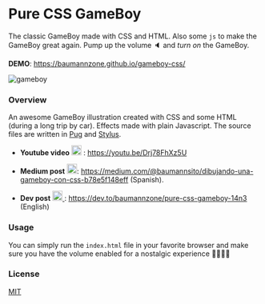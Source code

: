 
# Pure CSS GameBoy 
The classic GameBoy made with CSS and HTML. Also some `js` to make the GameBoy great again.
Pump up the volume :speaker: and _turn on_ the GameBoy.  

**DEMO**: https://baumannzone.github.io/gameboy-css/  

![gameboy](./docs/img.png)

### Overview
An awesome GameBoy illustration created with CSS and some HTML (during a long trip by car). Effects made with plain Javascript.
The source files are written in [Pug](https://github.com/pugjs/pug) and [Stylus](http://stylus-lang.com/).

- **Youtube video** <img src="https://www.youtube.com/about/static/svgs/icons/brand-resources/YouTube_icon_full-color.svg?cache=f2ec7a5" alt="RambitoJS Channel" height="20" width="20"> : https://youtu.be/Drj78FhXz5U  

- **Medium post** <img src="https://miro.medium.com/fit/c/160/160/1*6_fgYnisCa9V21mymySIvA.png" alt="Jorge Baumann Medium's profile" height="20" width="20">: https://medium.com/@baumannsito/dibujando-una-gameboy-con-css-b78e5f148eff (Spanish).  
- **Dev post** <a href="https://dev.to/baumannzone/pure-css-gameboy-14n3">
  <img src="https://d2fltix0v2e0sb.cloudfront.net/dev-badge.svg" alt="Jorge Baumann's DEV Profile" height="20" width="20">
</a>: https://dev.to/baumannzone/pure-css-gameboy-14n3 (English)

### Usage 
You can simply run the `index.html` file in your favorite browser and make sure you have the volume enabled for a 
nostalgic experience :space_invader::space_invader::space_invader::space_invader:

### License
[MIT](./license)
